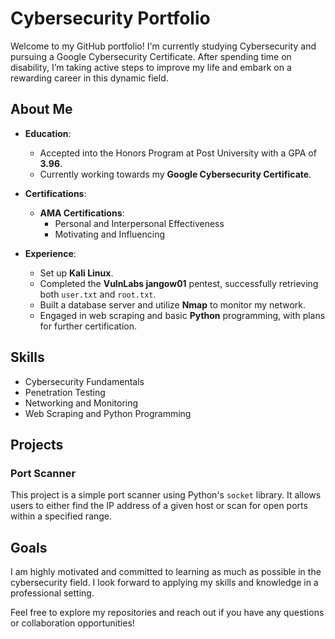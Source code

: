 # Cybersecurity Portfolio

Welcome to my GitHub portfolio! I'm currently studying Cybersecurity and pursuing a Google Cybersecurity Certificate. After spending time on disability, I’m taking active steps to improve my life and embark on a rewarding career in this dynamic field.

## About Me

- **Education**: 
  - Accepted into the Honors Program at Post University with a GPA of **3.96**.
  - Currently working towards my **Google Cybersecurity Certificate**.

- **Certifications**: 
  - **AMA Certifications**: 
    - Personal and Interpersonal Effectiveness
    - Motivating and Influencing

- **Experience**: 
  - Set up **Kali Linux**.
  - Completed the **VulnLabs jangow01** pentest, successfully retrieving both `user.txt` and `root.txt`.
  - Built a database server and utilize **Nmap** to monitor my network.
  - Engaged in web scraping and basic **Python** programming, with plans for further certification.

## Skills

- Cybersecurity Fundamentals
- Penetration Testing
- Networking and Monitoring
- Web Scraping and Python Programming

## Projects

### Port Scanner

This project is a simple port scanner using Python's `socket` library. It allows users to either find the IP address of a given host or scan for open ports within a specified range.

## Goals

I am highly motivated and committed to learning as much as possible in the cybersecurity field. I look forward to applying my skills and knowledge in a professional setting.

Feel free to explore my repositories and reach out if you have any questions or collaboration opportunities!

